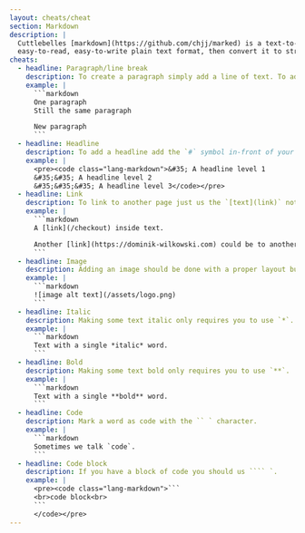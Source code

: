 ```yaml
---
layout: cheats/cheat
section: Markdown
description: |
  Cuttlebelles [markdown](https://github.com/chjj/marked) is a text-to-HTML conversion tool for content authors. Markdown allows you to write using an
  easy-to-read, easy-to-write plain text format, then convert it to structurally valid HTML.
cheats:
  - headline: Paragraph/line break
    description: To create a paragraph simply add a line of text. To add a line break add an empty line.
    example: |
      ```markdown
      One paragraph
      Still the same paragraph

      New paragraph
      ```
  - headline: Headline
    description: To add a headline add the `#` symbol in-front of your line. The amount of hashes represents the headline level.
    example: |
      <pre><code class="lang-markdown">&#35; A headline level 1
      &#35;&#35; A headline level 2
      &#35;&#35;&#35; A headline level 3</code></pre>
  - headline: Link
    description: To link to another page just us the `[text](link)` notation.
    example: |
      ```markdown
      A [link](/checkout) inside text.

      Another [link](https://dominik-wilkowski.com) could be to another site.
      ```
  - headline: Image
    description: Adding an image should be done with a proper layout but if you want inline images you can use the notation below.
    example: |
      ```markdown
      ![image alt text](/assets/logo.png)
      ```
  - headline: Italic
    description: Making some text italic only requires you to use `*`.
    example: |
      ```markdown
      Text with a single *italic* word.
      ```
  - headline: Bold
    description: Making some text bold only requires you to use `**`.
    example: |
      ```markdown
      Text with a single **bold** word.
      ```
  - headline: Code
    description: Mark a word as code with the `` ` character.
    example: |
      ```markdown
      Sometimes we talk `code`.
      ```
  - headline: Code block
    description: If you have a block of code you should us ```` `.
    example: |
      <pre><code class="lang-markdown">```
      <br>code block<br>
      ```
      </code></pre>
---
```

